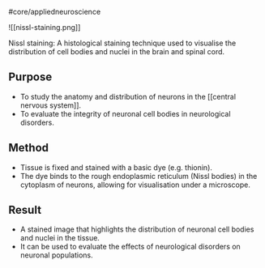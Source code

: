 #core/appliedneuroscience

![[nissl-staining.png]]

Nissl staining: A histological staining technique used to visualise the distribution of cell bodies and nuclei in the brain and spinal cord.

## Purpose

- To study the anatomy and distribution of neurons in the [[central nervous system]].
- To evaluate the integrity of neuronal cell bodies in neurological disorders.

## Method

- Tissue is fixed and stained with a basic dye (e.g. thionin).
- The dye binds to the rough endoplasmic reticulum (Nissl bodies) in the cytoplasm of neurons, allowing for visualisation under a microscope.

## Result

- A stained image that highlights the distribution of neuronal cell bodies and nuclei in the tissue.
- It can be used to evaluate the effects of neurological disorders on neuronal populations.

